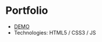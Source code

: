# Portfolio
- [DEMO](https://hrynyknataliia.github.io/Portfolio/view/index.html) 
- Technologies: HTML5 / CSS3 / JS 
